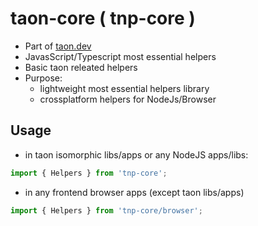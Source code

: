 # taon-core ( tnp-core )

- Part of [taon.dev](https://github.com/darekf77/taon)
- JavasScript/Typescript most essential helpers
- Basic taon releated helpers
- Purpose:
  + lightweight most essential helpers library
  + crossplatform helpers for NodeJs/Browser


## Usage
- in taon isomorphic libs/apps or any NodeJS apps/libs:
```ts
import { Helpers } from 'tnp-core';
```

- in any frontend browser apps (except taon libs/apps)
```ts
import { Helpers } from 'tnp-core/browser';
```
